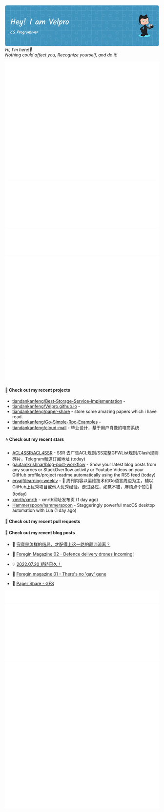 ![Header](./github-header-image.png)
_Hi, I'm here!👋_
<br>
_Nothing could affect you, Recognize yourself, and do it!_



![Metrics](/github-metrics.svg)
![Metrics](/metrics.plugin.languages.details.svg)
![Metrics](/metrics.plugin.languages.recent.svg)
![Metrics](/metrics.plugin.stars.svg)
![Metrics](/metrics.plugin.topics.svg)
















#### 🌱 Check out my recent projects

- [tiandankanfeng/Best-Storage-Service-Implementation](https://github.com/tiandankanfeng/Best-Storage-Service-Implementation) - 
- [tiandankanfeng/Velpro.github.io](https://github.com/tiandankanfeng/Velpro.github.io) - 
- [tiandankanfeng/paper-share](https://github.com/tiandankanfeng/paper-share) - store some amazing papers which i have read.
- [tiandankanfeng/Go-Simple-Rpc-Examples](https://github.com/tiandankanfeng/Go-Simple-Rpc-Examples) - 
- [tiandankanfeng/cloud-mall](https://github.com/tiandankanfeng/cloud-mall) - 毕业设计，基于用户肖像的电商系统

#### ⭐ Check out my recent stars

- [ACL4SSR/ACL4SSR](https://github.com/ACL4SSR/ACL4SSR) - SSR 去广告ACL规则/SS完整GFWList规则/Clash规则碎片，Telegram频道订阅地址 (today)
- [gautamkrishnar/blog-post-workflow](https://github.com/gautamkrishnar/blog-post-workflow) - Show your latest blog posts from any sources or StackOverflow activity or Youtube Videos on your GitHub profile/project readme automatically using the RSS feed (today)
- [eryajf/learning-weekly](https://github.com/eryajf/learning-weekly) - 📝 周刊内容以运维技术和Go语言周边为主，辅以GitHub上优秀项目或他人优秀经验。走过路过，如觉不错，麻烦点个赞👆🌟 (today)
- [xmrth/xmrth](https://github.com/xmrth/xmrth) - xmrth网址发布页 (1 day ago)
- [Hammerspoon/hammerspoon](https://github.com/Hammerspoon/hammerspoon) - Staggeringly powerful macOS desktop automation with Lua (1 day ago)






#### 🔨 Check out my recent pull requests


#### 📜 Check out my recent blog posts

- 🦒 [究竟是怎样的结局，才配得上这一路的颠沛流离？](https://liangye-xo.xyz/?p=863) 

- 🐲 [Foregin Magazine 02 - Defence delivery drones Incoming!](https://liangye-xo.xyz/?p=830) 

- 💡 [2022.07.20 期待已久！](https://liangye-xo.xyz/?p=826) 

- 👺 [Foregin magazine 01 - There&#39;s no &#39;gay&#39; gene](https://liangye-xo.xyz/?p=800) 

- 🚦 [Paper Share - GFS](https://liangye-xo.xyz/?p=774) 


![Metrics](/metrics.plugin.achievements.svg)
![Metrics](/metrics.plugin.anilist.characters.svg)
![Metrics](/metrics.plugin.anilist.svg)
